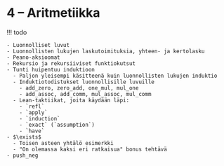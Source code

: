 # 4 – Aritmetiikka

!!! todo

    - Luonnolliset luvut
    - Luonnollisten lukujen laskutoimituksia, yhteen- ja kertolasku
    - Peano-aksioomat
    - Rekursio ja rekursiiviset funktiokutsut
    - Tunti huipentuu induktioon
      - Paljon yleisempi käsitteenä kuin luonnollisten lukujen induktio
      - Induktiotodistukset luonnollisille luvuille
        - add_zero, zero_add, one_mul, mul_one
        - add_assoc, add_comm, mul_assoc, mul_comm
      - Lean-taktiikat, joita käydään läpi:
        - `refl`
        - `apply`
        - `induction`
        - `exact` (`assumption`)
        - `have`
    - $\exists$
      - Toisen asteen yhtälö esimerkki
      - "On olemassa kaksi eri ratkaisua" bonus tehtävä
    - push_neg
